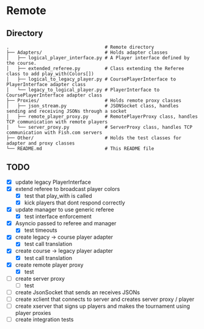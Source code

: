 # Remote

## Directory

```
.                                   # Remote directory
├── Adapters/                       # Holds adapter classes
│   ├── logical_player_interface.py # A Player interface defined by the course.
│   ├── extended_referee.py         # Class extending the Referee class to add play_with(Colors[])
│   ├── logical_to_legacy_player.py # CoursePlayerInterface to PlayerInterface adapter class
│   └── legacy_to_logical_player.py # PlayerInterface to CoursePlayerInterface adapter class
├── Proxies/                        # Holds remote proxy classes
│   ├── json_stream.py              # JSONSocket class, handles sending and receiving JSONs through a socket
│   ├── remote_player_proxy.py      # RemotePlayerProxy class, handles TCP communication with remote players
│   └── server_proxy.py             # ServerProxy class, handles TCP communication with Fish.com servers
├── Other/                          # Holds the test classes for adapter and proxy classes
└── README.md                       # This README file
```

## TODO

* [X] update legacy PlayerInterface
* [X] extend referee to broadcast player colors
    * [X] test that play_with is called
    * [X] kick players that dont respond correctly
* [X] update manager to use generic referee
    * [X] test interface enforcement
* [X] Asyncio passed to referee and manager
    * [X] test timeouts
* [X] create legacy -> course player adapter
    * [X] test call translation
* [X] create course -> legacy player adapter
    * [X] test call translation
* [X] create remote player proxy
    * [X] test
* [ ] create server proxy
    * [ ] test
* [ ] create JsonSocket that sends an receives JSONs
* [ ] create xclient that connects to server and creates server proxy / player
* [ ] create xserver that signs up players and makes the tournament using player proxies
* [ ] create integration tests
